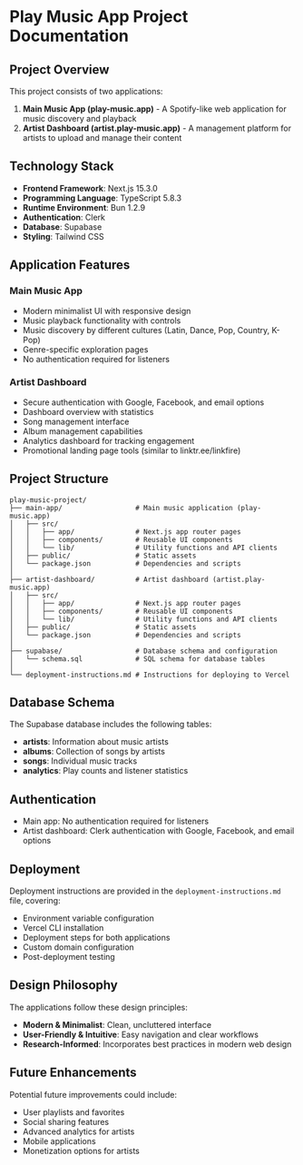# Play Music App Project Documentation

## Project Overview
This project consists of two applications:
1. **Main Music App (play-music.app)** - A Spotify-like web application for music discovery and playback
2. **Artist Dashboard (artist.play-music.app)** - A management platform for artists to upload and manage their content

## Technology Stack
- **Frontend Framework**: Next.js 15.3.0
- **Programming Language**: TypeScript 5.8.3
- **Runtime Environment**: Bun 1.2.9
- **Authentication**: Clerk
- **Database**: Supabase
- **Styling**: Tailwind CSS

## Application Features

### Main Music App
- Modern minimalist UI with responsive design
- Music playback functionality with controls
- Music discovery by different cultures (Latin, Dance, Pop, Country, K-Pop)
- Genre-specific exploration pages
- No authentication required for listeners

### Artist Dashboard
- Secure authentication with Google, Facebook, and email options
- Dashboard overview with statistics
- Song management interface
- Album management capabilities
- Analytics dashboard for tracking engagement
- Promotional landing page tools (similar to linktr.ee/linkfire)

## Project Structure
```
play-music-project/
├── main-app/                  # Main music application (play-music.app)
│   ├── src/
│   │   ├── app/               # Next.js app router pages
│   │   ├── components/        # Reusable UI components
│   │   └── lib/               # Utility functions and API clients
│   ├── public/                # Static assets
│   └── package.json           # Dependencies and scripts
│
├── artist-dashboard/          # Artist dashboard (artist.play-music.app)
│   ├── src/
│   │   ├── app/               # Next.js app router pages
│   │   ├── components/        # Reusable UI components
│   │   └── lib/               # Utility functions and API clients
│   ├── public/                # Static assets
│   └── package.json           # Dependencies and scripts
│
├── supabase/                  # Database schema and configuration
│   └── schema.sql             # SQL schema for database tables
│
└── deployment-instructions.md # Instructions for deploying to Vercel
```

## Database Schema
The Supabase database includes the following tables:
- **artists**: Information about music artists
- **albums**: Collection of songs by artists
- **songs**: Individual music tracks
- **analytics**: Play counts and listener statistics

## Authentication
- Main app: No authentication required for listeners
- Artist dashboard: Clerk authentication with Google, Facebook, and email options

## Deployment
Deployment instructions are provided in the `deployment-instructions.md` file, covering:
- Environment variable configuration
- Vercel CLI installation
- Deployment steps for both applications
- Custom domain configuration
- Post-deployment testing

## Design Philosophy
The applications follow these design principles:
- **Modern & Minimalist**: Clean, uncluttered interface
- **User-Friendly & Intuitive**: Easy navigation and clear workflows
- **Research-Informed**: Incorporates best practices in modern web design

## Future Enhancements
Potential future improvements could include:
- User playlists and favorites
- Social sharing features
- Advanced analytics for artists
- Mobile applications
- Monetization options for artists
